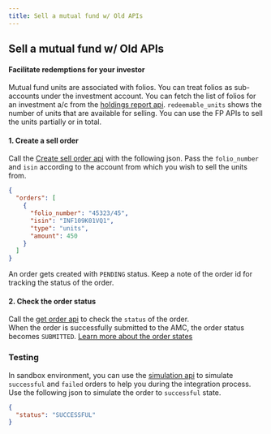 ```yaml
---
title: Sell a mutual fund w/ Old APIs
---
```

## Sell a mutual fund w/ Old APIs
#### Facilitate redemptions for your investor

Mutual fund units are associated with folios. You can treat folios as sub-accounts under the investment account. You can fetch the list of folios for an investment a/c from the [holdings report api](https://fintechprimitives.com/api/#get-holding-report). `redeemable_units` shows the number of units that are available for selling. You can use the FP APIs to sell the units partially or in total.

#### 1. Create a sell order

Call the [Create sell order api](https://fintechprimitives.com/api/#post-create-sell-order) with the following json. Pass the `folio_number` and `isin` according to the account from which you wish to sell the units from.

```json
{
  "orders": [
    {
      "folio_number": "45323/45",
      "isin": "INF109K01VQ1",
      "type": "units",
      "amount": 450
    }
  ]
}
```

An order gets created with `PENDING` status. Keep a note of the order id for tracking the status of the order.

#### 2. Check the order status

Call the [get order api](https://fintechprimitives.com/api/#get-fetch-single-order) to check the `status` of the order.  
When the order is successfully submitted to the AMC, the order status becomes `SUBMITTED`. [Learn more about the order states](/pages/workflows/order-status)

### Testing

In sandbox environment, you can use the [simulation api](https://fintechprimitives.com/api/#post-order-simulation) to simulate `successful` and `failed` orders to help you during the integration process. Use the following json to simulate the order to `successful` state.

```json
{
  "status": "SUCCESSFUL"
}
```